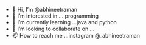 - 👋 Hi, I’m @abhineetraman
- 👀 I’m interested in ... programming 
- 🌱 I’m currently learning ...java and python
- 💞️ I’m looking to collaborate on ...
- 📫 How to reach me ...instagram @_abhineetraman

<!---
abhineetraman/abhineetraman is a ✨ special ✨ repository because its `README.md` (this file) appears on your GitHub profile.
You can click the Preview link to take a look at your changes.
--->
